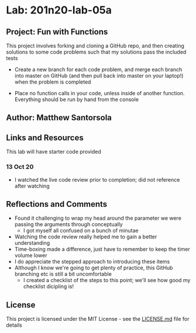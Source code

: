 # Lab: 201n20-lab-05a

## Project: Fun with Functions

This project involves forking and cloning a GitHub repo, and then creating solutions to some code problems such that my solutions pass the included tests

- Create a new branch for each code problem, and merge each branch into master on GitHub (and then pull back into master on your laptop!) when the problem is completed

- Place no function calls in your code, unless inside of another function. Everything should be run by hand from the console

## Author: Matthew Santorsola

## Links and Resources

This lab will have starter code provided

### 13 Oct 20

- I watched the live code review prior to completion; did not reference after watching

## Reflections and Comments

- Found it challenging to wrap my head around the parameter we were passing the arguments through conceptually
  - I got myself all confused on a bunch of minutae
- Watching the code review really helped me to gain a better understanding
- Time-boxing made a difference, just have to remember to keep the timer volume lower
- I do appreciate the stepped approach to introducing these items
- Although I know we're going to get plenty of practice, this GitHub branching etc is still a bit uncomfortable
  - I created a checklist of the steps to this point; we'll see how good my checklist dicipling is!

## License

This project is licensed under the MIT License - see the [LICENSE.md](LICENSE.md) file for details
